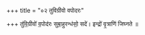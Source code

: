 +++
title = "०२ तुविग्रीवो वपोदरः"

+++
तु॑वि॒ग्रीवो॑ व॒पोद॑रः सुबा॒हुरन्ध॑सो॒ सदे॑। इन्द्रो॑ वृ॒त्राणि॑ जिघ्नते ॥